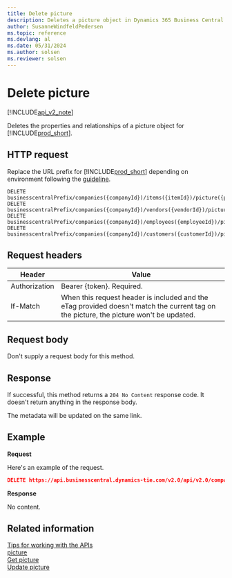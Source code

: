 ```yaml
---
title: Delete picture  
description: Deletes a picture object in Dynamics 365 Business Central. 
author: SusanneWindfeldPedersen
ms.topic: reference
ms.devlang: al
ms.date: 05/31/2024
ms.author: solsen
ms.reviewer: solsen
---
```


# Delete picture

[!INCLUDE[api_v2_note](../../../includes/api_v2_note.md)]

Deletes the properties and relationships of a picture object for [!INCLUDE[prod_short](../../../includes/prod_short.md)].

## HTTP request
Replace the URL prefix for [!INCLUDE[prod_short](../../../includes/prod_short.md)] depending on environment following the [guideline](../../v2.0/endpoints-apis-for-dynamics.md).
```
DELETE businesscentralPrefix/companies({companyId})/items({itemId})/picture({pictureId})
DELETE businesscentralPrefix/companies({companyId})/vendors({vendorId})/picture({pictureId})
DELETE businesscentralPrefix/companies({companyId})/employees({employeeId})/picture({pictureId})
DELETE businesscentralPrefix/companies({companyId})/customers({customerId})/picture({pictureId})
```

## Request headers

|Header|Value|
|------|-----|
|Authorization  |Bearer {token}. Required. |
|If-Match| When this request header is included and the eTag provided doesn't match the current tag on the picture, the picture won't be updated.|

## Request body
Don't supply a request body for this method.

## Response
If successful, this method returns a `204 No Content` response code. It doesn't return anything in the response body.

The metadata will be updated on the same link.

## Example

**Request**

Here's an example of the request. 

```json
DELETE https://api.businesscentral.dynamics-tie.com/v2.0/api/v2.0/companies(companyId)/customers(customerId)/picture(pictureId)
```

**Response**

No content.

## Related information
[Tips for working with the APIs](../../../developer/devenv-connect-apps-tips.md)    
[picture](../resources/dynamics_picture.md)    
[Get picture](dynamics_picture_Get.md)    
[Update picture](dynamics_picture_Update.md)    
